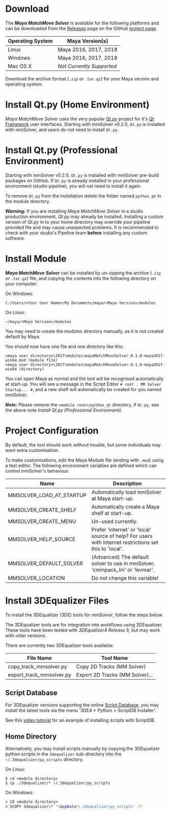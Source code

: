 # Download

The ***Maya MatchMove Solver*** is available for the following
platforms and can be downloaded from the
[Releases](https://github.com/david-cattermole/mayaMatchMoveSolver/releases)
page on the GitHub [project page](https://github.com/david-cattermole/mayaMatchMoveSolver).

| Operating System  | Maya Version(s)             |
| ----------------- | --------------------------- |
| Linux             | Maya 2016, 2017, 2018       |
| Windows           | Maya 2016, 2017, 2018       |
| Mac OS X          | *Not Currently Supported*   |

Download the archive format (`.zip` or `.tar.gz`) for your Maya
version and operating system.

# Install Qt.py (Home Environment)

*Maya MatchMove Solver* uses the very popular
[Qt.py](https://github.com/mottosso/Qt.py) project for it's 
[Qt Framework](https://www.qt.io/) user interfaces. 
Starting with mmSolver v0.2.0, `Qt.py` is installed with mmSolver, and
users do not need to install `Qt.py`.

# Install Qt.py (Professional Environment)
 
Starting with mmSolver v0.2.0, `Qt.py` is installed with mmSolver 
pre-build packages on GitHub. 
If `Qt.py` is already installed in your professional environment 
(studio pipeline), you will not need to install it again.

To remove `Qt.py` from the installation delete the folder named 
`python_qt` in the module directory. 

***Warning:*** If you are installing *Maya MatchMove Solver* in a studio
production environment, *Qt.py* may already be installed. Installing a
custom version of *Qt.py* in to your home directory may override your
pipeline provided file and may cause unexpected problems. It is 
recommended to check with your studio's Pipeline team **before** 
installing any custom software.

# Install Module

***Maya MatchMove Solver*** can be installed by un-zipping the archive
(`.zip` or `.tar.gz`) file, and copying the contents into the
following directory on your computer:

On Windows:
```
C:/Users/<Your User Name>/My Documents/maya/<Maya Version>/modules
```

On Linux:
```
~/maya/<Maya Version>/modules
```

You may need to create the *modules* directory manually, as it is not
created default by Maya.

You should now have one file and one directory like this:
```
<maya user directory>\2017\modules\mayaMatchMoveSolver-0.1.0-maya2017-win64.mod (module file)
<maya user directory>\2017\modules\mayaMatchMoveSolver-0.1.0-maya2017-win64 (directory)
```

You can open Maya as normal and the tool will be recognised
automatically at start-up.  You will see a message in the Script
Editor `# root : MM Solver Startup... #`, and a new shelf will
automatically be created for you named *mmSolver*.

***Note:*** Please remove the `<module root>/python_qt` directory, if 
`Qt.py`, see the above note *Install Qt.py (Professional Environment)*.

# Project Configuration

By default, the tool should work without trouble, but some individuals
may want extra customisation.

To make customisations, edit the Maya Module file (ending with `.mod`)
using a text editor. The following environment variables are defined
which can control mmSolver's behaviour.

| Name                     | Description                                                                                            |
| ------------------------ | ------------------------------------------------------------------------------------------------------ |
| MMSOLVER_LOAD_AT_STARTUP | Automatically load mmSolver at Maya start-up.                                                          |
| MMSOLVER_CREATE_SHELF    | Automatically create a Maya shelf at start-up.                                                         |
| MMSOLVER_CREATE_MENU     | Un-used currently.                                                                                     |
| MMSOLVER_HELP_SOURCE     | Prefer 'internet' or 'local' source of help? For users with internet restrictions set this to 'local'. |
| MMSOLVER_DEFAULT_SOLVER  | (Advanced) The default solver to use in mmSolver; 'cminpack_lm' or 'levmar'.                           |
| MMSOLVER_LOCATION        | Do not change this variable!                                                                           |

# Install 3DEqualizer Files

To install the 3DEqualizer (3DE) tools for *mmSolver*, follow the steps below.

The 3DEqualizer tools are for integration into workflows using
3DEqualizer. These tools have been tested with *3DEqualizer4 Release 5*,
but may work with older versions.

There are currently two 3DEqualizer tools available:

| File Name                | Tool Name                       |
| ------------------------ | ------------------------------- |
| copy_track_mmsolver.py   | Copy 2D Tracks (MM Solver)      |
| export_track_mmsolver.py | Export 2D Tracks (MM Solver)... |

## Script Database

For 3DEqualizer versions supporting the online
[Script Database](https://www.3dequalizer.com/?site=scriptdb), you may
install the latest tools via the menu '3DE4 > Python > ScriptDB Installer'.

See this [video tutorial](https://www.youtube.com/watch?v=gVr_Fo1xh0E)
for an example of installing scripts with ScriptDB.

## Home Directory

Alternatively, you may install scripts manually by copying the
3DEqualizer python scripts in the `3dequalizer` sub-directory into the
`~/.3dequalizer/py_scripts` directory.

On Linux:
```commandline
$ cd <module directory>
$ cp ./3dequalizer/* ~/.3dequalizer/py_scripts
```

On Windows:
```cmd
> CD <module directory>
> XCOPY 3dequalizer\* "%AppData%\.3dequalizer\py_scripts" /Y
```
